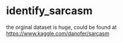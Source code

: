 # identify_sarcasm

the orginal dataset is huge, could be found at https://www.kaggle.com/danofer/sarcasm
